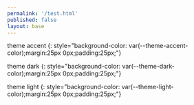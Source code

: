 ```yaml
---
permalink: '/test.html'
published: false
layout: base
---
```

theme accent
{: style="background-color: var(--theme-accent-color);margin:25px 0px;padding:25px;"}

theme dark
{: style="background-color: var(--theme-dark-color);margin:25px 0px;padding:25px;"}

theme light
{: style="background-color: var(--theme-light-color);margin:25px 0px;padding:25px;"}
